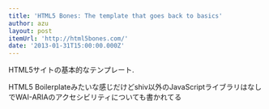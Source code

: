 ```yaml
---
title: 'HTML5 Bones: The template that goes back to basics'
author: azu
layout: post
itemUrl: 'http://html5bones.com/'
date: '2013-01-31T15:00:00.000Z'
---
```

HTML5サイトの基本的なテンプレート.

HTML5 Boilerplateみたいな感じだけどshiv以外のJavaScriptライブラリはなしでWAI-ARIAのアクセシビリティについても書かれてる
